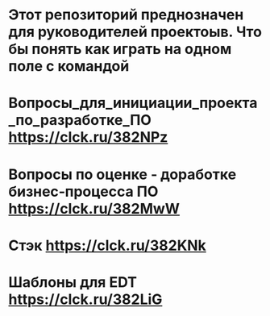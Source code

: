 # Этот репозиторий преднозначен для руководителей проектоыв. Что бы понять как играть на одном поле с командой
# Вопросы_для_инициации_проекта_по_разработке_ПО https://clck.ru/382NPz
# Вопросы по оценке ‐ доработке бизнес‐процесса ПО https://clck.ru/382MwW
# Стэк https://clck.ru/382KNk
# Шаблоны для EDT  https://clck.ru/382LiG
